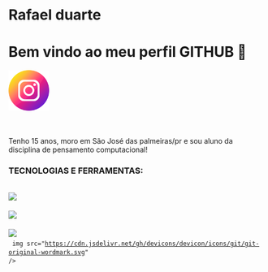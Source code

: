 <div display="inline-block">

<h1 aling="left"> Rafael duarte </h1>
<h1 aling="left"> Bem vindo ao meu perfil GITHUB 🍥 </h1>
<img src="https://raw.githubusercontent.com/rafaelWWs/rafaelWWs/fc07a0080e592e61eb16e72799f082c97e3af774/instagram.png" width="80px"/>

</div>

</br>
</br>

Tenho 15 anos, moro em São José das palmeiras/pr e sou aluno da disciplina de pensamento computacional!

### TECNOLOGIAS E FERRAMENTAS:
<code> <img src="https://cdn.jsdelivr.net/gh/devicons/devicon/icons/html5/html5-original-wordmark.svg" width="80px" /> </code>
<code> <img src="https://cdn.jsdelivr.net/gh/devicons/devicon/icons/css3/css3-original-wordmark.svg" width="80px" /> </code>
<code> <img src="https://cdn.jsdelivr.net/gh/devicons/devicon/icons/javascript/javascript-original.svg" width="80px" /> </code>
<code> img src="https://cdn.jsdelivr.net/gh/devicons/devicon/icons/git/git-original-wordmark.svg" />
            
          

          
        
          
